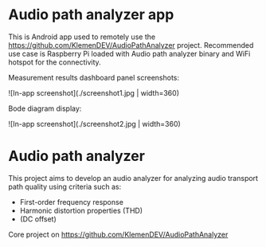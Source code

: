 # Audio path analyzer app

This is Android app used to remotely use the https://github.com/KlemenDEV/AudioPathAnalyzer project.
Recommended use case is Raspberry Pi loaded with Audio path analyzer binary and WiFi hotspot for the
connectivity.

Measurement results dashboard panel screenshots:

![In-app screenshot](./screenshot1.jpg | width=360)

Bode diagram display:

![In-app screenshot](./screenshot2.jpg | width=360)

# Audio path analyzer

This project aims to develop an audio analyzer for analyzing audio transport path quality using criteria such as:
* First-order frequency response
* Harmonic distortion properties (THD)
* (DC offset)

Core project on https://github.com/KlemenDEV/AudioPathAnalyzer